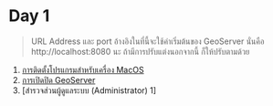 
# Day 1

> URL Address และ port อ้างอิงในที่นี้จะใช้ค่าเริ่มต้นของ GeoServer นั่นคือ http://localhost:8080 นะ ถ้ามีการปรับแต่งนอกจากนี้ ก็ให้ปรับตามด้วย

1. [การติดตั้งโปรแกรมสำหรับเครื่อง MacOS](https://nextflow.in.th/2021/geoserver-setup-for-training-thai/)
2. [การเปิดปิด GeoServer](run-geoserver.md)
3. [สำรวจส่วนผู้ดูแลระบบ (Administrator) 1]